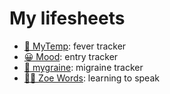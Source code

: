 # My lifesheets

- [🤒 MyTemp](mytemp): fever tracker
- [😀 Mood](mood): entry tracker
- [🤕 mygraine](mygraine): migraine tracker
- [👶🏼 Zoe Words](zoe-words): learning to speak
